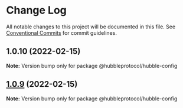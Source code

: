 # Change Log

All notable changes to this project will be documented in this file.
See [Conventional Commits](https://conventionalcommits.org) for commit guidelines.

## 1.0.10 (2022-02-15)

**Note:** Version bump only for package @hubbleprotocol/hubble-config





## [1.0.9](https://github.com/hubbleprotocol/hubble-common/compare/v1.0.8...v1.0.9) (2022-02-15)

**Note:** Version bump only for package @hubbleprotocol/hubble-config
